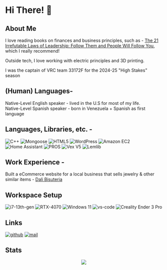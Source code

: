 # Hi There! 👋

## About Me

  I love reading books on finances and business principles, such as - [The 21 Irrefutable Laws of Leadership: Follow Them and People Will Follow You](https://www.amazon.com/gp/product/1400236169/ref=ppx_yo_dt_b_search_asin_title?ie=UTF8&psc=1), which I really recommend! 

  Outside tech, I love working with electric principles and 3D printing. 

  I was the captain of VRC team 33172F for the 2024-25 "High Stakes" season

## (Human) Languages- 

  Native-Level English speaker - lived in the U.S for most of my life.
  <br/>
  Native-Level Spanish speaker - born in Venezuela + Spanish as first language
  <br/>

## Languages, Libraries, etc. -

   ![C++](https://img.shields.io/badge/c++-%2300599C.svg?style=for-the-badge&logo=c%2B%2B&logoColor=white)
   ![Mongoose](https://img.shields.io/badge/-Mongoose-F04D35?logo=mongoosedotws&logoColor=white&style=for-the-badge)
   ![HTML5](https://img.shields.io/badge/html5-%23E34F26.svg?style=for-the-badge&logo=html5&logoColor=white)
   ![WordPress](https://img.shields.io/badge/WordPress-%23117AC9.svg?style=for-the-badge&logo=WordPress&logoColor=white)
   ![Amazon EC2](https://img.shields.io/badge/Amazon%20EC2-FF9900?style=for-the-badge&logo=amazonec2&logoColor=white)
   ![Home Assistant](https://img.shields.io/badge/-Home%20Assistant-18BCF2?style=for-the-badge&logo=homeassistant&logoColor=white)
   ![PROS](https://img.shields.io/badge/-PROS-CCA352?logo=&style=for-the-badge)
   ![Vex V5](https://img.shields.io/badge/-Vexcode-EE3124?logo=&style=for-the-badge)
   ![Lemlib](https://img.shields.io/badge/-Lemlib-00c852?logo=&style=for-the-badge)

## Work Experience - 
  Built a eCommerce website for a local business that sells jewelry & other similar items - [Dali Bisuteria](http://dalibisuteria.com/)

## Workspace Setup

  ![i7-13th-gen](https://img.shields.io/badge/Intel-Core_i7_13th-0071C5?style=for-the-badge&logo=intel&logoColor=white)
  ![RTX-4070](https://img.shields.io/badge/NVIDIA-RTX_4070-76B900?style=for-the-badge&logo=nvidia&logoColor=white)
  ![Windows 11](https://img.shields.io/badge/Windows_11-0078D6?style=for-the-badge&logo=windows&logoColor=white)
  ![vs-code](https://img.shields.io/badge/VS_Code-007ACC?style=for-the-badge&logo=Visual-Studio-Code&logoColor=white)
  ![Creality Ender 3 Pro](https://img.shields.io/badge/-Ender%203%20Pro-000000?style=for-the-badge&logo=creality)

## Links

  [![github](https://img.shields.io/badge/GitHub-000000?style=for-the-badge&logo=GitHub&logoColor=white)](https://github.com/edwrdq)
  [![mail](https://img.shields.io/badge/EMail-6D4AFF?style=for-the-badge&logo=protonmail&logoColor=white)](mailto:edwardquintero@protonmail.com)

## Stats

<div align="center">
  <picture>
    <source
      srcset="https://github-readme-stats.vercel.app/api?username=edwrdq&show_icons=true&theme=github_dark"
      media="(prefers-color-scheme: dark)"
    />
    <source
      srcset="https://github-readme-stats.vercel.app/api?username=edwrdq&show_icons=true&theme=graywhite"
      media="(prefers-color-scheme: light), (prefers-color-scheme: no-preference)"
    />
    <img src="https://github-readme-stats.vercel.app/api?username=anuraghazra&show_icons=true" />
  </picture>
</div>

